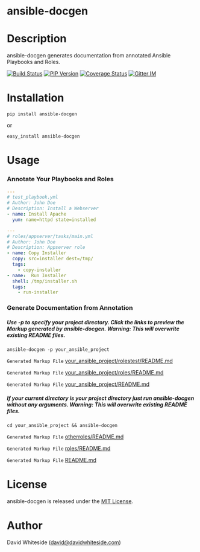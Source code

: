 ansible-docgen
=====================

Description
===========

ansible-docgen generates documentation from annotated Ansible Playbooks and Roles.

[![Build Status](https://secure.travis-ci.org/starboarder2001/ansible-docgen.png?branch=master "ansible-docs latest build")](http://travis-ci.org/starboarder2001/ansible-docgen)
[![PIP Version](https://img.shields.io/pypi/v/ansible-docgen.svg "ansible-docs PyPI version")](https://pypi.python.org/pypi/ansible-docgen)
[![Coverage Status](https://coveralls.io/repos/starboarder2001/ansible-docgen/badge.svg?branch=develop&service=github)](https://coveralls.io/github/starboarder2001/ansible-docgen?branch=develop)
[![Gitter IM](https://badges.gitter.im/Join%20Chat.svg)](https://gitter.im/starboarder2001/ansible-docgen)


Installation
===========

```shell
pip install ansible-docgen
```

or

```shell
easy_install ansible-docgen
```

Usage
===========

### Annotate Your Playbooks and Roles
```yaml
---
# test_playbook.yml
# Author: John Doe
# Description: Install a Webserver
- name: Install Apache
  yum: name=httpd state=installed
```
```yaml
---
# roles/appserver/tasks/main.yml
# Author: John Doe
# Description: Appserver role
- name: Copy Installer
  copy: src=installer dest=/tmp/
  tags:
    - copy-installer
- name:  Run Installer
  shell: /tmp/installer.sh
  tags:
    - run-installer
```
### Generate Documentation from Annotation
##### Use -p to specify your project directory. Click the links to preview the Markup generated by ansible-docgen. Warning: This will overwrite existing README files.

`ansible-docgen -p your_ansible_project`

`Generated Markup File` [your_ansible_project/rolestest/README.md](test/integration/project1/rolestest/README.md)

`Generated Markup File` [your_ansible_project/roles/README.md](test/integration/project1/roles/README.md)

`Generated Markup File` [your_ansible_project/README.md](test/integration/project1/README.md)


##### If your current directory is your project directory just run ansible-docgen without any arguments. Warning: This will overwrite existing README files.

`cd your_ansible_project && ansible-docgen`

`Generated Markup File` [otherroles/README.md](test/integration/project1/otherroles/README.md)

`Generated Markup File` [roles/README.md](test/integration/project1/roles/README.md)

`Generated Markup File` [README.md](test/integration/project1/README.md)

License
=======

ansible-docgen is released under the [MIT License](LICENSE.md).

Author
=======

David Whiteside (<david@davidwhiteside.com>)
